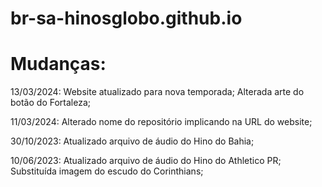 # br-sa-hinosglobo.github.io

# Mudanças:

13/03/2024: Website atualizado para nova temporada; Alterada arte do botão do Fortaleza;

11/03/2024: Alterado nome do repositório implicando na URL do website;

30/10/2023: Atualizado arquivo de áudio do Hino do Bahia;

10/06/2023: Atualizado arquivo de áudio do Hino do Athletico PR; Substituída imagem do escudo do Corinthians;

